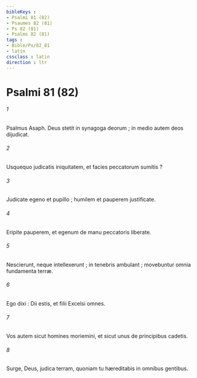 ```yaml
---
bibleKeys : 
- Psalmi 81 (82)
- Psaumes 82 (81)
- Ps 82 (81)
- Psalms 82 (81)
tags : 
- Bible/Ps/82_81
- latin
cssclass : latin
direction : ltr
---
```


# Psalmi 81 (82)

###### 1
Psalmus Asaph. Deus stetit in synagoga deorum ; in medio autem deos dijudicat.
###### 2
Usquequo judicatis iniquitatem, et facies peccatorum sumitis ?
###### 3
Judicate egeno et pupillo ; humilem et pauperem justificate.
###### 4
Eripite pauperem, et egenum de manu peccatoris liberate.
###### 5
Nescierunt, neque intellexerunt ; in tenebris ambulant ; movebuntur omnia fundamenta terræ.
###### 6
Ego dixi : Dii estis, et filii Excelsi omnes.
###### 7
Vos autem sicut homines moriemini, et sicut unus de principibus cadetis.
###### 8
Surge, Deus, judica terram, quoniam tu hæreditabis in omnibus gentibus.
